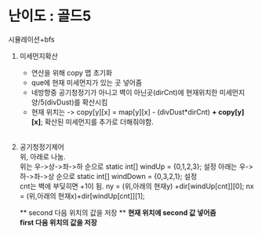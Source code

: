 # 난이도 : 골드5  
시뮬레이션+bfs  


1. 미세먼지확산  
    * 연산을 위해 copy 맵 초기화  
    * que에 현재 미세먼지가 있는 곳 넣어줌  
    * 네방향중 공기청정기가 아니고 벽이 아닌곳(dirCnt)에 현재위치한 미세먼지양/5(divDust)를 확산시킴  
    * 현재 위치는 -> copy[y][x] = map[y][x] - (divDust*dirCnt) **+ copy[y][x]**; 확산된 미세먼지를 추가로 더해줘야함.  
    <br>  
    
2. 공기청정기제어   
    위, 아래로 나눔.  
    위는 우->상->좌->하 순으로 static int[] windUp = {0,1,2,3}; 설정
    아래는 우->하->좌->상 순으로 static int[] windDown = {0,3,2,1}; 설정  
    cnt는 벽에 부딪히면 +1이 됨.
    ny = (위,아래의 현재y) +dir[windUp[cnt]][0]; nx = (위,아래의 현재x)+dir[windUp[cnt]][1];
    
    ** second 다음 위치의 값을 저장 ** 
    **현재 위치에 second 값 넣어줌**  
    **first 다음 위치의 값을 저장**  
    
    
